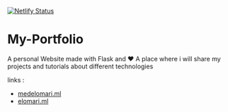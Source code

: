 [![Netlify Status](https://api.netlify.com/api/v1/badges/258fcf7a-0956-4553-af17-0af44c3a57bd/deploy-status)](https://app.netlify.com/sites/elomari/deploys)

# My-Portfolio
 A personal Website made with Flask and ❤ 
 A place where i will share my projects and tutorials about different technologies
 
 links :
  - [medelomari.ml](https://medelomari.ml)
  - [elomari.ml](https://elomari.ml/)
